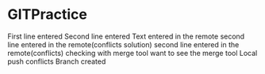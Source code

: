 # GITPractice
First line entered
Second line entered
Text entered in the remote
second line entered in the remote(conflicts solution)
second line entered in the remote(conflicts)
checking with merge tool
want to see the merge tool
Local push conflicts
Branch created